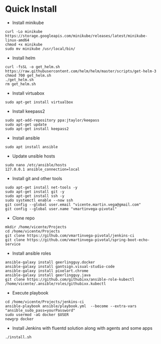 # Quick Install


* Install minikube
```
curl -Lo minikube https://storage.googleapis.com/minikube/releases/latest/minikube-linux-amd64
chmod +x minikube
sudo mv minikube /usr/local/bin/
```

* Install helm
```
curl -fsSL -o get_helm.sh https://raw.githubusercontent.com/helm/helm/master/scripts/get-helm-3
chmod 700 get_helm.sh
./get_helm.sh
rm get_helm.sh
```

* Install virtuabox
```
sudo apt-get install virtualbox
```

* Install keepass2
```
sudo apt-add-repository ppa:jtaylor/keepass
sudo apt-get update
sudo apt-get install keepass2
```

* Install ansible
```
sudo apt install ansible
```

* Update unsible hosts
```
sudo nano /etc/ansible/hosts
127.0.0.1 ansible_connection=local
```

* Install git and other tools
```
sudo apt-get install net-tools -y
sudo apt-get install git -y
sudo apt-get install ssh -y
sudo systemctl enable --now ssh
git config --global user.email "vicente.martin.vega@gmail.com"
git config --global user.name "vmartinvega-pivotal"
```

* Clone repo
```
mkdir /home/vicente/Projects
cd /home/vicente/Projects
git clone https://github.com/vmartinvega-pivotal/jenkins-ci
git clone https://github.com/vmartinvega-pivotal/spring-boot-echo-service
```

* Install ansible roles
```
ansible-galaxy install geerlingguy.docker
ansible-galaxy install gantsign.visual-studio-code
ansible-galaxy install pixelart.chrome
ansible-galaxy install geerlingguy.java
git clone https://github.com/githubixx/ansible-role-kubectl /home/vicente/.ansible/roles/githubixx.kubectl
```

* Execute playbook
```
cd /home/vicente/Projects/jenkins-ci 
ansible-playbook ansible/playbook.yml  --become --extra-vars "ansible_sudo_pass=yourPassword"
sudo usermod -aG docker $USER
newgrp docker
```

* Install Jenkins with fluentd solution along with agents and some apps
```
./install.sh
```